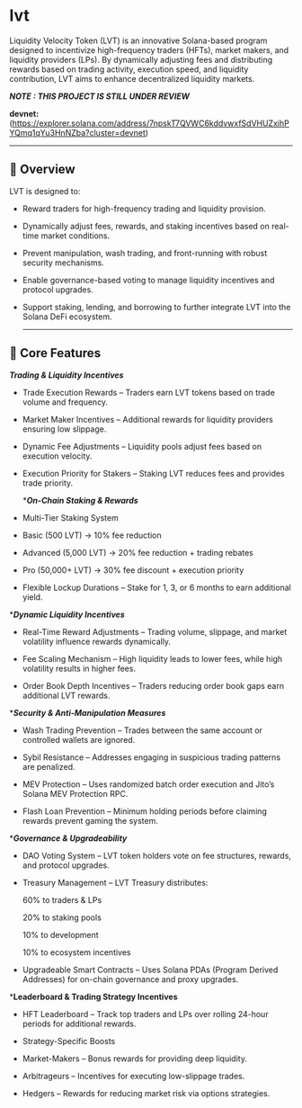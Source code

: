 # lvt

Liquidity Velocity Token (LVT) is an innovative Solana-based program designed to incentivize high-frequency traders (HFTs), market makers, and liquidity providers (LPs). By dynamically adjusting fees and distributing rewards based on trading activity, execution speed, and liquidity contribution, LVT aims to enhance decentralized liquidity markets.

***NOTE : THIS PROJECT IS STILL UNDER REVIEW***

**devnet:** (https://explorer.solana.com/address/7npskT7QVWC6kddvwxfSdVHUZxihPYQmq1qYu3HnNZba?cluster=devnet)


---

## 📌 Overview

 LVT is designed to: 

- Reward traders for high-frequency trading and liquidity provision.

- Dynamically adjust fees, rewards, and staking incentives based on real-time market conditions.

- Prevent manipulation, wash trading, and front-running with robust security mechanisms.

- Enable governance-based voting to manage liquidity incentives and protocol upgrades.

- Support staking, lending, and borrowing to further integrate LVT into the Solana DeFi ecosystem.

  ---

 ##  🚀 Core Features

***Trading & Liquidity Incentives***

- Trade Execution Rewards – Traders earn LVT tokens based on trade volume and frequency.

- Market Maker Incentives – Additional rewards for liquidity providers ensuring low slippage.

- Dynamic Fee Adjustments – Liquidity pools adjust fees based on execution velocity.

- Execution Priority for Stakers – Staking LVT reduces fees and provides trade priority.

  ****On-Chain Staking & Rewards***

- Multi-Tier Staking System

- Basic (500 LVT) → 10% fee reduction

- Advanced (5,000 LVT) → 20% fee reduction + trading rebates

- Pro (50,000+ LVT) → 30% fee discount + execution priority

- Flexible Lockup Durations – Stake for 1, 3, or 6 months to earn additional yield.

****Dynamic Liquidity Incentives***

- Real-Time Reward Adjustments – Trading volume, slippage, and market volatility influence rewards dynamically.

- Fee Scaling Mechanism – High liquidity leads to lower fees, while high volatility results in higher fees.

- Order Book Depth Incentives – Traders reducing order book gaps earn additional LVT rewards.

****Security & Anti-Manipulation Measures***

- Wash Trading Prevention – Trades between the same account or controlled wallets are ignored.

- Sybil Resistance – Addresses engaging in suspicious trading patterns are penalized.

- MEV Protection – Uses randomized batch order execution and Jito’s Solana MEV Protection RPC.

- Flash Loan Prevention – Minimum holding periods before claiming rewards prevent gaming the system.

****Governance & Upgradeability***

- DAO Voting System – LVT token holders vote on fee structures, rewards, and protocol upgrades.

- Treasury Management – LVT Treasury distributes:

  60% to traders & LPs

  20% to staking pools

  10% to development

  10% to ecosystem incentives

- Upgradeable Smart Contracts – Uses Solana PDAs (Program Derived Addresses) for on-chain governance and proxy upgrades.


***Leaderboard & Trading Strategy Incentives**

- HFT Leaderboard – Track top traders and LPs over rolling 24-hour periods for additional rewards.

- Strategy-Specific Boosts

- Market-Makers – Bonus rewards for providing deep liquidity.

- Arbitrageurs – Incentives for executing low-slippage trades.

- Hedgers – Rewards for reducing market risk via options strategies.


